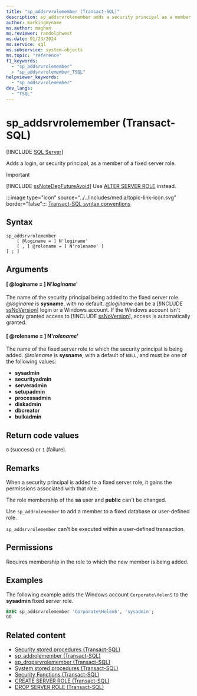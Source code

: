 ```yaml
---
title: "sp_addsrvrolemember (Transact-SQL)"
description: sp_addsrvrolemember adds a security principal as a member of a fixed server role.
author: markingmyname
ms.author: maghan
ms.reviewer: randolphwest
ms.date: 01/23/2024
ms.service: sql
ms.subservice: system-objects
ms.topic: "reference"
f1_keywords:
  - "sp_addsrvrolemember"
  - "sp_addsrvrolemember_TSQL"
helpviewer_keywords:
  - "sp_addsrvrolemember"
dev_langs:
  - "TSQL"
---
```

# sp_addsrvrolemember (Transact-SQL)

[!INCLUDE [SQL Server](../../includes/applies-to-version/sqlserver.md)]

Adds a login, or security principal, as a member of a fixed server role.

> [!IMPORTANT]  
> [!INCLUDE [ssNoteDepFutureAvoid](../../includes/ssnotedepfutureavoid-md.md)] Use [ALTER SERVER ROLE](../../t-sql/statements/alter-server-role-transact-sql.md) instead.

:::image type="icon" source="../../includes/media/topic-link-icon.svg" border="false"::: [Transact-SQL syntax conventions](../../t-sql/language-elements/transact-sql-syntax-conventions-transact-sql.md)

## Syntax

```syntaxsql
sp_addsrvrolemember
    [ @loginame = ] N'loginame'
    [ , [ @rolename = ] N'rolename' ]
[ ; ]
```

## Arguments

#### [ @loginame = ] N'*loginame*'

The name of the security principal being added to the fixed server role. *@loginame* is **sysname**, with no default. *@loginame* can be a [!INCLUDE [ssNoVersion](../../includes/ssnoversion-md.md)] login or a Windows account. If the Windows account isn't already granted access to [!INCLUDE [ssNoVersion](../../includes/ssnoversion-md.md)], access is automatically granted.

#### [ @rolename = ] N'*rolename*'

The name of the fixed server role to which the security principal is being added. *@rolename* is **sysname**, with a default of `NULL`, and must be one of the following values:

- **sysadmin**
- **securityadmin**
- **serveradmin**
- **setupadmin**
- **processadmin**
- **diskadmin**
- **dbcreator**
- **bulkadmin**

## Return code values

`0` (success) or `1` (failure).

## Remarks

When a security principal is added to a fixed server role, it gains the permissions associated with that role.

The role membership of the **sa** user and **public** can't be changed.

Use `sp_addrolemember` to add a member to a fixed database or user-defined role.

`sp_addsrvrolemember` can't be executed within a user-defined transaction.

## Permissions

Requires membership in the role to which the new member is being added.

## Examples

The following example adds the Windows account `Corporate\HelenS` to the **sysadmin** fixed server role.

```sql
EXEC sp_addsrvrolemember 'Corporate\HelenS', 'sysadmin';
GO
```

## Related content

- [Security stored procedures (Transact-SQL)](security-stored-procedures-transact-sql.md)
- [sp_addrolemember (Transact-SQL)](sp-addrolemember-transact-sql.md)
- [sp_dropsrvrolemember (Transact-SQL)](sp-dropsrvrolemember-transact-sql.md)
- [System stored procedures (Transact-SQL)](system-stored-procedures-transact-sql.md)
- [Security Functions (Transact-SQL)](../../t-sql/functions/security-functions-transact-sql.md)
- [CREATE SERVER ROLE (Transact-SQL)](../../t-sql/statements/create-server-role-transact-sql.md)
- [DROP SERVER ROLE (Transact-SQL)](../../t-sql/statements/drop-server-role-transact-sql.md)
